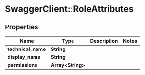 # SwaggerClient::RoleAttributes

## Properties
Name | Type | Description | Notes
------------ | ------------- | ------------- | -------------
**technical_name** | **String** |  | 
**display_name** | **String** |  | 
**permissions** | **Array&lt;String&gt;** |  | 

